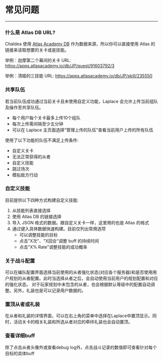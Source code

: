 # 常见问题

<PageCatalog/>
<hr/>

### 什么是 Atlas DB URL?

Chaldea 使用 [Atlas Academy DB](https://apps.atlasacademy.io/db/) 作为数据来源，所以你可以直接使用 Atlas 的链接来读取想要的关卡或是技能。

举例：迦摩第二个幕间的关卡 URL: https://apps.atlasacademy.io/db/JP/quest/91603792/3

举例：清姬的三技能 URL: https://apps.atlasacademy.io/db/JP/skill/235550

### 共享队伍

若当前队伍成功通过当前关卡且未使用自定义功能，Laplace 会允许上传当前组队及操作至共享队伍。

- 每个用户每个关卡最多上传10个组队
- 每次上传需间隔至少五分钟
- 可以在 Laplace 主页面选择"管理上传的队伍"查看当前用户上传的所有队伍

使用了以下功能的队伍不满足上传条件:

- 自定义关卡
- 无法正常获得的从者
- 自定义技能
- 跳过场次
- 模拟敌方行动

### 自定义技能

目前提供以下四种方式构建自定义技能:

1. 从技能列表直接选择
2. 使用 Atlas DB 的链接选择
3. 导入 JSON 格式的数据。跟自定义关卡一样，这里用的也是 Atlas 的格式
4. 通过键入具体数据快速构建。目前仅列出常用选项
   - 可以调整技能的目标
   - 点击"X次"、"X回合"调整 buff 的持续时间
   - 点击"X% Rate"调整技能的成功概率

### 关于战斗配置

可以在编队配置界面选择当前使用的从者强化状态(对应各个服务器)和是否使用用户规划的从者配置。此时当选择从者之后，会自动使用当前用户的规划配置和对应的强化状态。
对于玩家规划中未包含的从者，也会根据默认等级中的配置自动调整。另外，礼装也是可以记录用户数据的。

### 置顶从者或礼装

在从者和礼装的详情界面，可以在右上角的菜单中选择在Laplace中置顶显示。同时，活动关卡的相关礼装和所选从者对应的牵绊礼装也会自动置顶。

### 查看详细buff

除了点击从者头像外或查看debug log外，点击战斗记录的数值即可查看针对每个目标的具体buff
